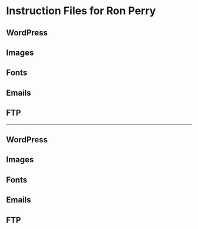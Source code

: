 # Instruction Files for Ron Perry

## WordPress
## Images
## Fonts
## Emails
## FTP

---

## WordPress
## Images
## Fonts
## Emails
## FTP
